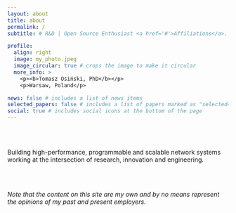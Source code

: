 ```yaml
---
layout: about
title: about
permalink: /
subtitle: # R&D | Open Source Enthusiast <a href='#'>Affiliations</a>. Address. Contacts. Moto. Etc.

profile:
  align: right
  image: my_photo.jpeg
  image_circular: true # crops the image to make it circular
  more_info: >
    <p><b>Tomasz Osiński, PhD</b></p>
    <p>Warsaw, Poland</p>

news: false # includes a list of news items
selected_papers: false # includes a list of papers marked as "selected={true}"
social: true # includes social icons at the bottom of the page
---
```


<br><br>

Building high-performance, programmable and scalable network systems working at the intersection of research, innovation and engineering.

<br><br>

<i>Note that the content on this site are my own and by no means represent the opinions of my past and present employers.</i>
